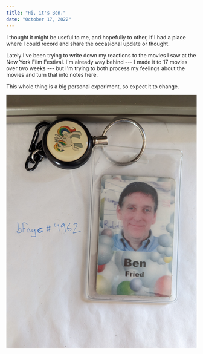 ```yaml
---
title: "Hi, it's Ben."
date: "October 17, 2022"
---
```


I thought it might be useful to me, and hopefully to other, if I had a
place where I could record and share the occasional update or thought.

Lately I've been trying to write down my reactions to the movies I saw
at the New York Film Festival. I'm already way behind --- I made it to 17
movies over two weeks --- but I'm trying to both process my feelings
about the movies and turn that into notes here.

This whole thing is a big personal experiment, so expect it to change.

![My Discord Verification](discord-proof.jpg)
